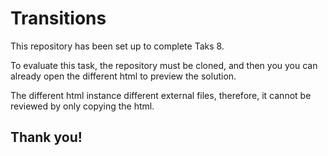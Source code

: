 # Transitions
This repository has been set up to complete Taks 8.

To evaluate this task, the repository must be cloned, and then you you can already open the different html to preview the solution.

The different html instance different external files, therefore, it cannot be reviewed by only copying the html.

## Thank you!